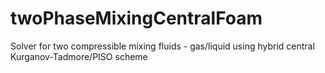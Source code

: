 # twoPhaseMixingCentralFoam
Solver for two compressible mixing fluids - gas/liquid using hybrid central Kurganov-Tadmore/PISO scheme
